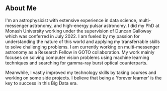 ## About Me

I'm an astrophysicist with extensive experience in data science, multi-messenger astronomy, and high-energy pulsar astronomy. I did my PhD at Monash University working under the supervision of Duncan Galloway which was conferred in July 2022. I am fueled by my passion for understanding the nature of this world and applying my transferrable skills to solve challenging problems. I am currently working on multi-messenger astronomy as a Research Fellow in GOTO collaboration. My work mainly focuses on solving computer vision problems using machine learning techniques and searching for gamma-ray burst optical counterparts.

Meanwhile, I vastly improved my technology skills by taking courses and working on some side projects. I believe that being a 'forever learner' is the key to success in this Big Data era.
